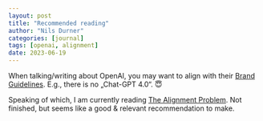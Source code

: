 ```yaml
---
layout: post
title: "Recommended reading"
author: "Nils Durner"
categories: [journal]
tags: [openai, alignment]
date: 2023-06-19
---
```


When talking/writing about OpenAI, you may want to align with their [Brand Guidelines](https://openai.com/brand). E.g., there is no „Chat-GPT 4.0“. 😇

Speaking of which, I am currently reading [The Alignment Problem](https://en.wikipedia.org/wiki/The_Alignment_Problem). Not finished, but seems like a good & relevant recommendation to make.